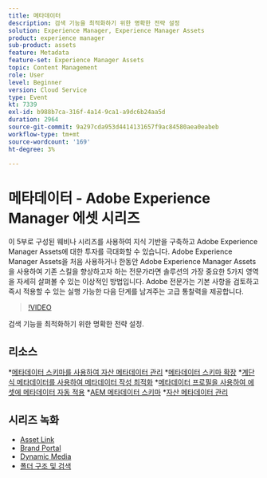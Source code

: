 ```yaml
---
title: 메타데이터
description: 검색 기능을 최적화하기 위한 명확한 전략 설정
solution: Experience Manager, Experience Manager Assets
product: experience manager
sub-product: assets
feature: Metadata
feature-set: Experience Manager Assets
topic: Content Management
role: User
level: Beginner
version: Cloud Service
type: Event
kt: 7339
exl-id: b988b7ca-316f-4a14-9ca1-a9dc6b24aa5d
duration: 2964
source-git-commit: 9a297cda953d4414131657f9ac84580aea0eabeb
workflow-type: tm+mt
source-wordcount: '169'
ht-degree: 3%

---
```


# 메타데이터 - Adobe Experience Manager 에셋 시리즈

이 5부로 구성된 웨비나 시리즈를 사용하여 지식 기반을 구축하고 Adobe Experience Manager Assets에 대한 투자를 극대화할 수 있습니다. Adobe Experience Manager Assets을 처음 사용하거나 한동안 Adobe Experience Manager Assets을 사용하여 기존 스킬을 향상하고자 하는 전문가라면 솔루션의 가장 중요한 5가지 영역을 자세히 살펴볼 수 있는 이상적인 방법입니다. Adobe 전문가는 기본 사항을 검토하고 즉시 적용할 수 있는 실행 가능한 다음 단계를 남겨주는 고급 통찰력을 제공합니다.

>[!VIDEO](https://video.tv.adobe.com/v/332134/?quality=12&learn=on&hidetitle=true)

검색 기능을 최적화하기 위한 명확한 전략 설정.

## 리소스

*[메타데이터 스키마를 사용하여 자산 메타데이터 관리](https://experienceleague.adobe.com/docs/experience-manager-learn/assets/authoring/metadata.html)
*[메타데이터 스키마 확장](https://experienceleague.adobe.com/docs/experience-manager-learn/assets/configuring/metadata-schemas.html)
*[계단식 메타데이터를 사용하여 메타데이터 작성 최적화](https://experienceleague.adobe.com/docs/experience-manager-learn/assets/metadata/cascade-metadata-feature-video-use.html?lang=ko-KR)
*[메타데이터 프로필을 사용하여 에셋에 메타데이터 자동 적용](https://experienceleague.adobe.com/docs/experience-manager-learn/assets/configuring/metadata-profiles.html)
*[AEM 메타데이터 스키마](https://experienceleague.adobe.com/docs/experience-manager-65/assets/administer/metadata-schemas.html?lang=en#administer)
*[자산 메타데이터 관리](https://experienceleague.adobe.com/docs/experience-manager-65/assets/using/metadata.html?lang=en#RegisteringacustomnamespacewithinAEM)

## 시리즈 녹화

* [Asset Link](asset-link.md)
* [Brand Portal](brand-portal.md)
* [Dynamic Media](dynamic-media.md)
* [폴더 구조 및 검색](folder-structure-search.md)
